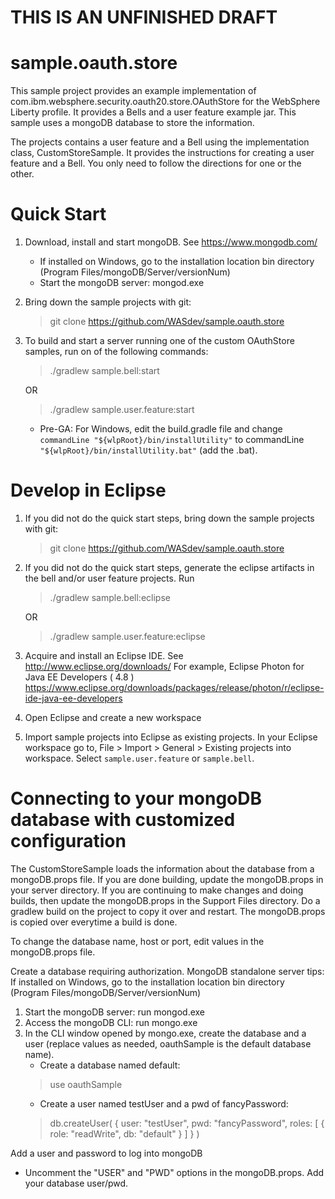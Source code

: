
THIS IS AN UNFINISHED DRAFT
==========================

sample.oauth.store
=======================

This sample project provides an example implementation of com.ibm.websphere.security.oauth20.store.OAuthStore for the WebSphere Liberty profile. It provides a Bells and a user feature example jar. This sample uses a mongoDB database to store the information. 

The projects contains a user feature and a Bell using the implementation class, CustomStoreSample. It provides the instructions for creating a user feature and a Bell. You only need to follow the directions for one or the other.

Quick Start
===========
1. Download, install and start mongoDB. See https://www.mongodb.com/
   - If installed on Windows, go to the installation location bin directory (Program Files/mongoDB/Server/versionNum)
   - Start the mongoDB server: mongod.exe

1. Bring down the sample projects with git: 
   > git clone https://github.com/WASdev/sample.oauth.store

1. To build and start a server running one of the custom OAuthStore samples, run on of the following commands:

    > ./gradlew sample.bell:start

    OR

    > ./gradlew sample.user.feature:start

   - Pre-GA: For Windows, edit the build.gradle file and change `commandLine "${wlpRoot}/bin/installUtility"` to commandLine `"${wlpRoot}/bin/installUtility.bat"` (add the .bat).

Develop in Eclipse
==============
1. If you did not do the quick start steps, bring down the sample projects with git: 
   > git clone https://github.com/WASdev/sample.oauth.store

1. If you did not do the quick start steps, generate the eclipse artifacts in the bell and/or user feature projects. Run
    > ./gradlew sample.bell:eclipse

    OR

    > ./gradlew sample.user.feature:eclipse

1. Acquire and install an Eclipse IDE. See http://www.eclipse.org/downloads/ For example,  Eclipse Photon for Java EE Developers ( 4.8 ) https://www.eclipse.org/downloads/packages/release/photon/r/eclipse-ide-java-ee-developers

1. Open Eclipse and create a new workspace

1. Import sample projects into Eclipse as existing projects. In your Eclipse workspace go to, File > Import > General > Existing projects into workspace. Select `sample.user.feature` or `sample.bell`.


Connecting to your mongoDB database with customized configuration
=================================================================
The CustomStoreSample loads the information about the database from a mongoDB.props file. If you are done building, update the mongoDB.props in your server directory. If you are continuing to make changes and doing builds, then update the mongoDB.props in the Support Files directory. Do a gradlew build on the project to copy it over and restart. The mongoDB.props is copied over everytime a build is done.

To change the database name, host or port, edit values in the mongoDB.props file.   

Create a database requiring authorization. MongoDB standalone server tips: If installed on Windows, go to the installation location bin directory (Program Files/mongoDB/Server/versionNum)
1. Start the mongoDB server: run mongod.exe
1. Access the mongoDB CLI: run mongo.exe
1. In the CLI window opened by mongo.exe, create the database and a user (replace values as needed, oauthSample is the default database name).
      - Create a database named default: 
      > use oauthSample
      - Create a user named testUser and a pwd of fancyPassword: 
      > db.createUser( {    user: "testUser",    pwd: "fancyPassword",    roles: [      { role: "readWrite", db: "default" }    ]  } )

Add a user and password to log into mongoDB
   - Uncomment the "USER" and "PWD" options in the mongoDB.props. Add your database user/pwd.




